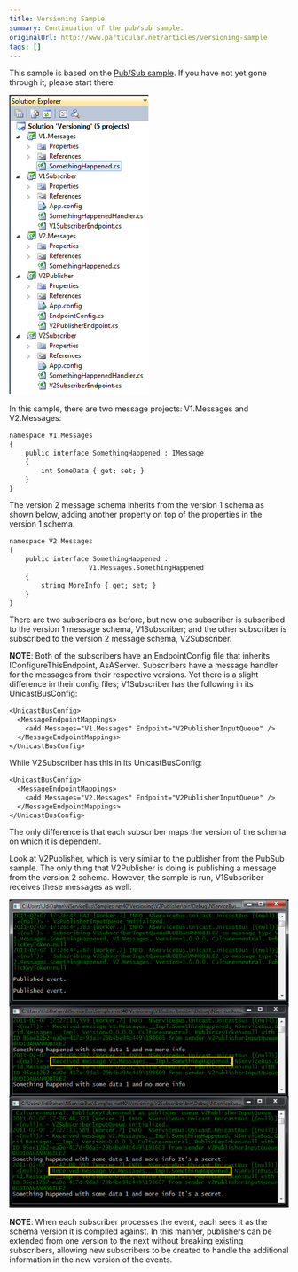 ```yaml
---
title: Versioning Sample
summary: Continuation of the pub/sub sample.
originalUrl: http://www.particular.net/articles/versioning-sample
tags: []
---
```


This sample is based on the [Pub/Sub sample](how-pub-sub-works.md). If you have not yet gone through it, please start there.

![Versioning sample](Versioning.png "Versioning sample")

In this sample, there are two message projects: V1.Messages and V2.Messages:

    namespace V1.Messages
    {
        public interface SomethingHappened : IMessage
        {
            int SomeData { get; set; }
        }
    }

The version 2 message schema inherits from the version 1 schema as shown below, adding another property on top of the properties in the version 1 schema.

    namespace V2.Messages
    {
        public interface SomethingHappened : 
                        V1.Messages.SomethingHappened
        {
            string MoreInfo { get; set; }
        }
    }

There are two subscribers as before, but now one subscriber is subscribed to the version 1 message schema, V1Subscriber; and the other subscriber is subscribed to the version 2 message schema, V2Subscriber.

**NOTE**: Both of the subscribers have an EndpointConfig file that inherits IConfigureThisEndpoint, AsAServer. Subscribers have a message handler for the messages from their respective versions. Yet there is a slight difference in their config files; V1Subscriber has the following in its UnicastBusConfig:
```
<UnicastBusConfig>
  <MessageEndpointMappings>
    <add Messages="V1.Messages" Endpoint="V2PublisherInputQueue" />
  </MessageEndpointMappings>
</UnicastBusConfig>
```

While V2Subscriber has this in its UnicastBusConfig:

```
<UnicastBusConfig>
  <MessageEndpointMappings>
    <add Messages="V2.Messages" Endpoint="V2PublisherInputQueue" />
  </MessageEndpointMappings>
</UnicastBusConfig>
```


The only difference is that each subscriber maps the version of the schema on which it is dependent.

Look at V2Publisher, which is very similar to the publisher from the PubSub sample. The only thing that V2Publisher is doing is publishing a message from the version 2 schema. However, the sample is run, V1Subscriber receives these messages as well:

![Versioning sample running](Versioning_running.png "Versioning sample running")

**NOTE**: When each subscriber processes the event, each sees it as the schema version it is compiled against. In this manner, publishers can be extended from one version to the next without breaking existing subscribers, allowing new subscribers to be created to handle the additional information in the new version of the events.

